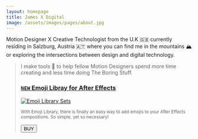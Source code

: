 ```yaml
---
layout: homepage
title: James X Digital
image: /assets/images/pages/about.jpg
---
```


Motion Designer X Creative Technologist from the U.K 🇬🇧 currently residing in Salzburg, Austria 🇦🇹​ where you can find me in the mountains 🏔 or exploring the intersections between design and digital technology.

<!-- > I make tools 🧰 to help fellow Motion Designers spend more time creating and less time doing The Boring Stuff.
### `NEW` Emoji Libray for After Effects
<a href="{{site.baseurl}}/emojilibrary">![Emoji Library Sets]({{ site.baseurl }}/images/2022/09/emoji_branding_all.gif#productImgLeft)</a>
<small>With Emoji Library, there is finally an easy way to add emojis to your After Effects compositions. So simple, yet so necessary!</small>
<a href="{{site.baseurl}}/emojilibrary#buy"><button class="buy-button">BUY</button> -->

<blockquote>
  <p>I make tools 🧰 to help fellow Motion Designers spend more time creating and less time doing The Boring Stuff.</p>
  <a href="/emojilibrary"><h3><code class="language-plaintext">NEW</code> Emoji Libray for After Effects</h3></a>
  <a href="/emojilibrary"><img src="{{site.baseurl}}/images/2022/09/emoji_branding_all.gif#productImgLeft" alt="Emoji Library Sets" loading="lazy"></a>
  
  <small>With Emoji Library, there is finally an easy way to add emojis to your After Effects compositions. So simple, yet so necessary!</small>
  <form action="/emojilibrary#buy">
        <input class="buy-button" type="submit" value="BUY" />
  </form>
  <span class="clear"></span>
</blockquote>

<!--
<div style="border: 1rem solid; width:740px">




<img src="{{ site.baseurl }}/images/2022/09/emoji_branding_all.gif#right" alt="Emoji Library Sets">
<h3 id="-new-emoji-libray-for-after-effects"><code class=" highlighter-rouge language-plaintext">NEW</code> Emoji Libray for After Effects</h3>
<p><small>With Emoji Library there is finally an easy way to add emojis to your After Effects compositions. So simple, yet so necessary!</small></p>
<button id="next">BUY</button>

</div> -->
